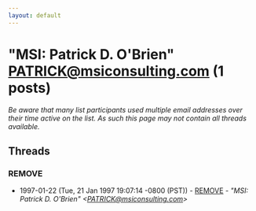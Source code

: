 ```yaml
---
layout: default
---
```


# "MSI: Patrick D. O'Brien" <PATRICK@msiconsulting.com> (1 posts)

_Be aware that many list participants used multiple email addresses over their time active on the list. As such this page may not contain all threads available._

## Threads

### REMOVE
+ 1997-01-22 (Tue, 21 Jan 1997 19:07:14 -0800 (PST)) - [REMOVE](/archive/1997/01/5342761d407ccd5fc1aaf55c111f96c12feac5d151a4facdf8a71ed586fbaf5a) - _"MSI: Patrick D. O'Brien" \<PATRICK@msiconsulting.com\>_

